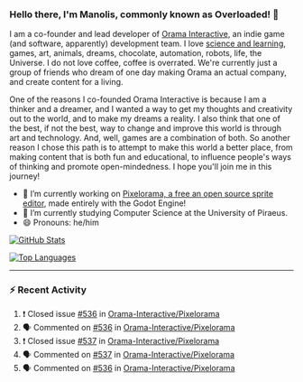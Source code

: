 ### Hello there, I'm Manolis, commonly known as Overloaded! 👋
I am a co-founder and lead developer of [Orama Interactive](https://www.orama-interactive.com/), an indie game (and software, apparently) development team. I love [science and learning](https://github.com/OverloadedOrama/KnowledgeBase), games, art, animals, dreams, chocolate, automation, robots, life, the Universe. I do not love coffee, coffee is overrated. We're currently just a group of friends who dream of one day making Orama an actual company, and create content for a living.

One of the reasons I co-founded Orama Interactive is because I am a thinker and a dreamer, and I wanted a way to get my thoughts and creativity out to the world, and to make my dreams a reality. I also think that one of the best, if not the best, way to change and improve this world is through art and technology. And, well, games are a combination of both. So another reason I chose this path is to attempt to make this world a better place, from making content that is both fun and educational, to influence people's ways of thinking and promote open-mindedness. I hope you'll join me in this journey!

- 🔭 I’m currently working on [Pixelorama, a free an open source sprite editor](https://github.com/Orama-Interactive/Pixelorama), made entirely with the Godot Engine!
- 🌱 I’m currently studying Computer Science at the University of Piraeus.
- 😄 Pronouns: he/him

[![GitHub Stats](https://github-readme-stats.vercel.app/api/?username=OverloadedOrama&show_icons=true&theme=merko)](https://github.com/anuraghazra/github-readme-stats)

[![Top Languages](https://github-readme-stats.vercel.app/api/top-langs/?username=OverloadedOrama&layout=compact&theme=merko)](https://github.com/anuraghazra/github-readme-stats)

---

### :zap: Recent Activity

<!--START_SECTION:activity-->
1. ❗️ Closed issue [#536](https://github.com/Orama-Interactive/Pixelorama/issues/536) in [Orama-Interactive/Pixelorama](https://github.com/Orama-Interactive/Pixelorama)
2. 🗣 Commented on [#536](https://github.com/Orama-Interactive/Pixelorama/issues/536) in [Orama-Interactive/Pixelorama](https://github.com/Orama-Interactive/Pixelorama)
3. ❗️ Closed issue [#537](https://github.com/Orama-Interactive/Pixelorama/issues/537) in [Orama-Interactive/Pixelorama](https://github.com/Orama-Interactive/Pixelorama)
4. 🗣 Commented on [#537](https://github.com/Orama-Interactive/Pixelorama/issues/537) in [Orama-Interactive/Pixelorama](https://github.com/Orama-Interactive/Pixelorama)
5. 🗣 Commented on [#536](https://github.com/Orama-Interactive/Pixelorama/issues/536) in [Orama-Interactive/Pixelorama](https://github.com/Orama-Interactive/Pixelorama)
<!--END_SECTION:activity-->

<!--
**OverloadedOrama/OverloadedOrama** is a ✨ _special_ ✨ repository because its `README.md` (this file) appears on your GitHub profile.

Here are some ideas to get you started:

- 👯 I’m looking to collaborate on ...
- 🤔 I’m looking for help with ...
- 💬 Ask me about ...
- 📫 How to reach me: ...
- ⚡ Fun fact: ...
-->
